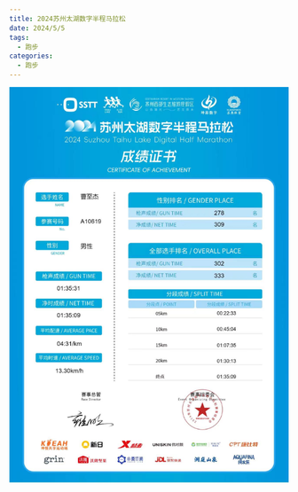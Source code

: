 ```yaml
---
title: 2024苏州太湖数字半程马拉松
date: 2024/5/5
tags:
  - 跑步
categories:
  - 跑步
---
```


<img src="./img/17.jpg"/>
